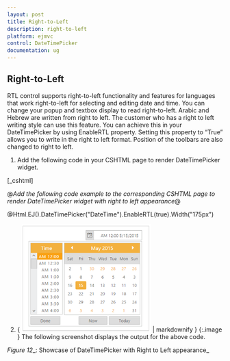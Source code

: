 ```yaml
---
layout: post
title: Right-to-Left
description: right-to-left
platform: ejmvc
control: DateTimePicker
documentation: ug
---
```


## Right-to-Left

RTL control supports right-to-left functionality and features for languages that work right-to-left for selecting and editing date and time. You can change your popup and textbox display to read right-to-left. Arabic and Hebrew are written from right to left. The customer who has a right to left writing style can use this feature. You can achieve this in your DateTimePicker by using EnableRTL property. Setting this property to “True” allows you to write in the right to left format. Position of the toolbars are also changed to right to left.

1. Add the following code in your CSHTML page to render DateTimePicker widget.

[_cshtml]   

@*Add the following code example to the corresponding CSHTML page to render DateTimePicker widget with right to left appearance*@

@Html.EJ().DateTimePicker("DateTime").EnableRTL(true).Width("175px")

2. { ![](Right-to-Left_images/Right-to-Left_img1.png) | markdownify }
{:.image }
The following screenshot displays the output for the above code.


_Figure_ _12__: Showcase of DateTimePicker with Right to Left appearance_





